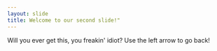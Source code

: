 ```yaml
---
layout: slide
title: Welcome to our second slide!"
---
```

Will you ever get this, you freakin' idiot?
Use the left arrow to go back!
